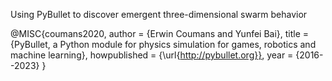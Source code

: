 Using PyBullet to discover emergent three-dimensional swarm behavior

@MISC{coumans2020,
author = {Erwin Coumans and Yunfei Bai},
title = {PyBullet, a Python module for physics simulation for games, robotics
and machine learning},
howpublished = {\url{http://pybullet.org}},
year = {2016--2023}
}
